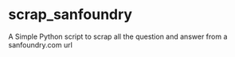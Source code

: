 # scrap_sanfoundry
A Simple Python script to scrap all the question and answer from a sanfoundry.com url
